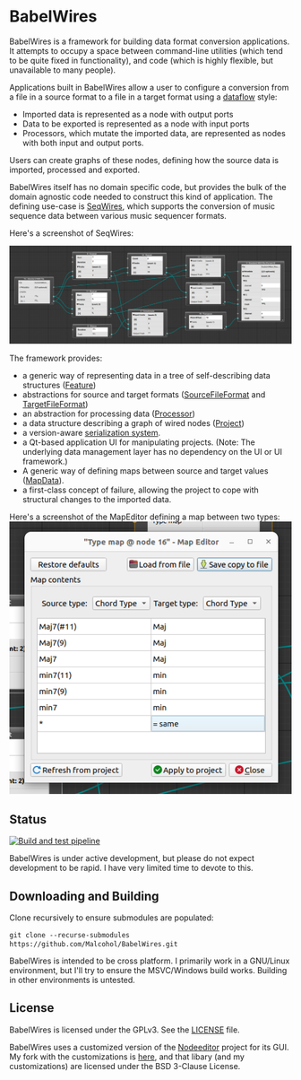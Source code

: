 # BabelWires

BabelWires is a framework for building data format conversion applications.
It attempts to occupy a space between command-line utilities (which tend to be quite fixed in functionality), and code (which is highly flexible, but unavailable to many people).

Applications built in BabelWires allow a user to configure a conversion from a file in a source format to a file in a target format using a [dataflow](https://en.wikipedia.org/wiki/Dataflow_programming) style:
* Imported data is represented as a node with output ports
* Data to be exported is represented as a node with input ports
* Processors, which mutate the imported data, are represented as nodes with both input and output ports.

Users can create graphs of these nodes, defining how the source data is imported, processed and exported.    

BabelWires itself has no domain specific code, but provides the bulk of the domain agnostic code needed to construct this kind of application.
The defining use-case is [SeqWires](https://github.com/Malcohol/SeqWires), which supports the conversion of music sequence data between various music sequencer formats.

Here's a screenshot of SeqWires:

![Screenshot showing several nodes wired together](Docs/screenshot.png "SeqWires screenshot showing several nodes wired together")

The framework provides:
* a generic way of representing data in a tree of self-describing data structures ([Feature](https://github.com/Malcohol/BabelWires/blob/main/BabelWiresLib/Features/features.hpp))
* abstractions for source and target formats ([SourceFileFormat](https://github.com/Malcohol/BabelWires/blob/main/BabelWiresLib/FileFormat/sourceFileFormat.hpp) and [TargetFileFormat](https://github.com/Malcohol/BabelWires/blob/main/BabelWiresLib/FileFormat/targetFileFormat.hpp))
* an abstraction for processing data ([Processor](https://github.com/Malcohol/BabelWires/blob/main/BabelWiresLib/Processors/processor.hpp))
* a data structure describing a graph of wired nodes ([Project](https://github.com/Malcohol/BabelWires/blob/main/BabelWiresLib/Project/project.hpp))
* a version-aware [serialization system](https://github.com/Malcohol/BabelWires/blob/main/Common/Serialization/serializable.hpp).
* a Qt-based application UI for manipulating projects. (Note: The underlying data management layer has no dependency on the UI or UI framework.)
* A generic way of defining maps between source and target values ([MapData](https://github.com/Malcohol/BabelWires/blob/main/BabelWiresLib/Maps/mapData.hpp)). 
* a first-class concept of failure, allowing the project to cope with structural changes to the imported data.

Here's a screenshot of the MapEditor defining a map between two types:
![Screenshot showing the MapEditor](Docs/mapEditor.png "Screenshot of the MapEditor")

## Status

[![Build and test pipeline](https://github.com/Malcohol/BabelWires/actions/workflows/ci.yml/badge.svg)](https://github.com/Malcohol/BabelWires/actions/workflows/ci.yml)

BabelWires is under active development, but please do not expect development to be rapid.
I have very limited time to devote to this.

## Downloading and Building

Clone recursively to ensure submodules are populated:

```
git clone --recurse-submodules https://github.com/Malcohol/BabelWires.git
```

BabelWires is intended to be cross platform.
I primarily work in a GNU/Linux environment, but I'll try to ensure the MSVC/Windows build works.
Building in other environments is untested.

## License

BabelWires is licensed under the GPLv3.
See the [LICENSE](LICENSE) file.

BabelWires uses a customized version of the [Nodeeditor](https://github.com/paceholder/nodeeditor) project for its GUI.
My fork with the customizations is [here](https://github.com/Malcohol/nodeeditor), and that libary (and my customizations) are licensed under the BSD 3-Clause License.

